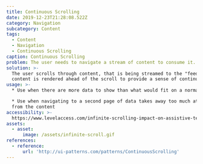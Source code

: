 ```yaml
---
title: Continuous Scrolling
date: 2019-12-23T21:28:08.522Z
category: Navigation
subcategory: Content
tags:
  - Content
  - Navigation
  - Continuous Scrolling
caption: Continuous Scrolling
problem: The user needs to navigate a stream of content to consume it.
solution: >-
  The user scrolls through content, that is being streamed to the "feed", the
  content is rendered ahead of the scroll to provide a sense of continuity.
usage: >-
  * Use when there are more data to show than what would fit on a normal page

  * Use when navigating to a second page of data takes away too much attention
  from the content
accessibility: >-
  https://www.levelaccess.com/infinite-scrolling-impact-on-assistive-technologies-series-1/
assets:
  - asset:
      image: /assets/infinite-scroll.gif
references:
  - reference:
      url: 'http://ui-patterns.com/patterns/ContinuousScrolling'
---
```


